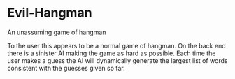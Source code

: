# Evil-Hangman
An unassuming game of hangman

To the user this appears to be a normal game of hangman.
On the back end there is a sinister AI making the game as hard as possible.
Each time the user makes a guess the AI will dynamically generate the largest list of words consistent with the guesses given so far.
